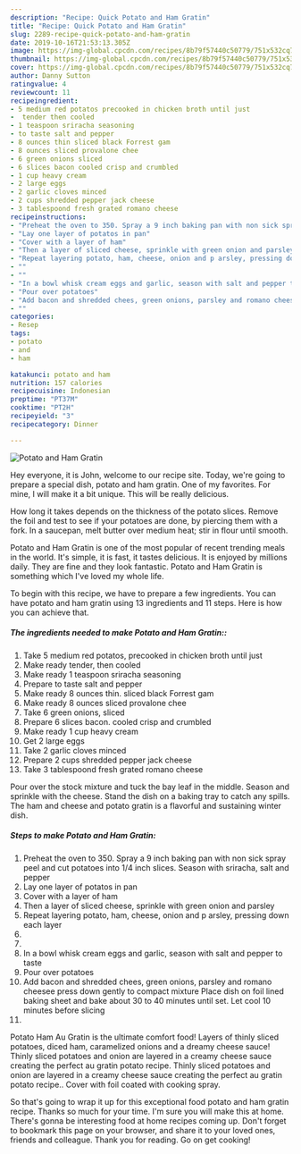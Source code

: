 ```yaml
---
description: "Recipe: Quick Potato and Ham Gratin"
title: "Recipe: Quick Potato and Ham Gratin"
slug: 2289-recipe-quick-potato-and-ham-gratin
date: 2019-10-16T21:53:13.305Z
image: https://img-global.cpcdn.com/recipes/8b79f57440c50779/751x532cq70/potato-and-ham-gratin-recipe-main-photo.jpg
thumbnail: https://img-global.cpcdn.com/recipes/8b79f57440c50779/751x532cq70/potato-and-ham-gratin-recipe-main-photo.jpg
cover: https://img-global.cpcdn.com/recipes/8b79f57440c50779/751x532cq70/potato-and-ham-gratin-recipe-main-photo.jpg
author: Danny Sutton
ratingvalue: 4
reviewcount: 11
recipeingredient:
- 5 medium red potatos precooked in chicken broth until just
-  tender then cooled
- 1 teaspoon sriracha seasoning
- to taste salt and pepper
- 8 ounces thin sliced black Forrest gam
- 8 ounces sliced provalone chee
- 6 green onions sliced
- 6 slices bacon cooled crisp and crumbled
- 1 cup heavy cream
- 2 large eggs
- 2 garlic cloves minced
- 2 cups shredded pepper jack cheese
- 3 tablespoond fresh grated romano cheese
recipeinstructions:
- "Preheat the oven to 350. Spray a 9 inch baking pan with non sick spray peel and cut potatoes into 1/4 inch slices. Season with sriracha, salt and pepper"
- "Lay one layer of potatos in pan"
- "Cover with a layer of ham"
- "Then a layer of sliced cheese, sprinkle with green onion and parsley"
- "Repeat layering potato, ham, cheese, onion and p arsley, pressing down each layer"
- ""
- ""
- "In a bowl whisk cream eggs and garlic, season with salt and pepper to taste"
- "Pour over potatoes"
- "Add bacon and shredded chees, green onions, parsley and romano cheesee press down gently to compact mixture Place dish on foil lined baking sheet and bake about 30 to 40 minutes until set. Let cool 10 minutes before slicing"
- ""
categories:
- Resep
tags:
- potato
- and
- ham

katakunci: potato and ham
nutrition: 157 calories
recipecuisine: Indonesian
preptime: "PT37M"
cooktime: "PT2H"
recipeyield: "3"
recipecategory: Dinner

---
```



![Potato and Ham Gratin](https://img-global.cpcdn.com/recipes/8b79f57440c50779/751x532cq70/potato-and-ham-gratin-recipe-main-photo.jpg)

Hey everyone, it is John, welcome to our recipe site. Today, we're going to prepare a special dish, potato and ham gratin. One of my favorites. For mine, I will make it a bit unique. This will be really delicious.

How long it takes depends on the thickness of the potato slices. Remove the foil and test to see if your potatoes are done, by piercing them with a fork. In a saucepan, melt butter over medium heat; stir in flour until smooth.

Potato and Ham Gratin is one of the most popular of recent trending meals in the world. It's simple, it is fast, it tastes delicious. It is enjoyed by millions daily. They are fine and they look fantastic. Potato and Ham Gratin is something which I've loved my whole life.


To begin with this recipe, we have to prepare a few ingredients. You can have potato and ham gratin using 13 ingredients and 11 steps. Here is how you can achieve that.

##### The ingredients needed to make Potato and Ham Gratin::

1. Take 5 medium red potatos, precooked in chicken broth until just
1. Make ready  tender, then cooled
1. Make ready 1 teaspoon sriracha seasoning
1. Prepare to taste salt and pepper
1. Make ready 8 ounces thin. sliced black Forrest gam
1. Make ready 8 ounces sliced provalone chee
1. Take 6 green onions, sliced
1. Prepare 6 slices bacon. cooled crisp and crumbled
1. Make ready 1 cup heavy cream
1. Get 2 large eggs
1. Take 2 garlic cloves minced
1. Prepare 2 cups shredded pepper jack cheese
1. Take 3 tablespoond fresh grated romano cheese


Pour over the stock mixture and tuck the bay leaf in the middle. Season and sprinkle with the cheese. Stand the dish on a baking tray to catch any spills. The ham and cheese and potato gratin is a flavorful and sustaining winter dish. 

##### Steps to make Potato and Ham Gratin:

1. Preheat the oven to 350. Spray a 9 inch baking pan with non sick spray peel and cut potatoes into 1/4 inch slices. Season with sriracha, salt and pepper
1. Lay one layer of potatos in pan
1. Cover with a layer of ham
1. Then a layer of sliced cheese, sprinkle with green onion and parsley
1. Repeat layering potato, ham, cheese, onion and p arsley, pressing down each layer
1. 
1. 
1. In a bowl whisk cream eggs and garlic, season with salt and pepper to taste
1. Pour over potatoes
1. Add bacon and shredded chees, green onions, parsley and romano cheesee press down gently to compact mixture Place dish on foil lined baking sheet and bake about 30 to 40 minutes until set. Let cool 10 minutes before slicing
1. 


Potato Ham Au Gratin is the ultimate comfort food! Layers of thinly sliced potatoes, diced ham, caramelized onions and a dreamy cheese sauce! Thinly sliced potatoes and onion are layered in a creamy cheese sauce creating the perfect au gratin potato recipe. Thinly sliced potatoes and onion are layered in a creamy cheese sauce creating the perfect au gratin potato recipe.. Cover with foil coated with cooking spray. 

So that's going to wrap it up for this exceptional food potato and ham gratin recipe. Thanks so much for your time. I'm sure you will make this at home. There's gonna be interesting food at home recipes coming up. Don't forget to bookmark this page on your browser, and share it to your loved ones, friends and colleague. Thank you for reading. Go on get cooking!
